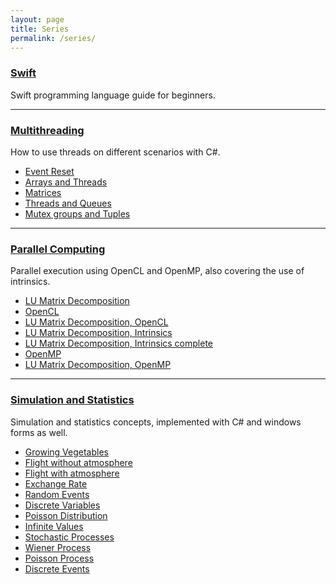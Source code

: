```yaml
---
layout: page
title: Series
permalink: /series/
---
```


### [Swift](./swift)
Swift programming language guide for beginners.

****
### [Multithreading](./multithreading)
How to use threads on different scenarios with C#.
- [Event Reset](./multithreading/event-reset)
- [Arrays and Threads](./multithreading/arrays-and-threads)
- [Matrices](./multithreading/matrices)
- [Threads and Queues](./multithreading/threads-and-queues)
- [Mutex groups and Tuples](./multithreading/mutex-groups-and-tuples)

****
### [Parallel Computing](./parallel-computing)
Parallel execution using OpenCL and OpenMP, also covering the use of intrinsics.
- [LU Matrix Decomposition](./parallel-computing/lu-matrices-simple)
- [OpenCL](./parallel-computing/opencl)
- [LU Matrix Decomposition, OpenCL](./parallel-computing/lu-matrices-opencl)
- [LU Matrix Decomposition, Intrinsics](./parallel-computing/lu-matrices-intrinsics)
- [LU Matrix Decomposition, Intrinsics complete](./parallel-computing/lu-matrices-intrinsics-complete)
- [OpenMP](./parallel-computing/openmp)
- [LU Matrix Decomposition, OpenMP](./parallel-computing/lu-matrices-openmp)

****
### [Simulation and Statistics](./simulation-and-statistics)
Simulation and statistics concepts, implemented with C# and windows forms as well.
- [Growing Vegetables](./simulation-and-statistics/growing-vegetables)
- [Flight without atmosphere](./simulation-and-statistics/flight-without-atmosphere)
- [Flight with atmosphere](./simulation-and-statistics/flight-with-atmosphere)
- [Exchange Rate](./simulation-and-statistics/exchange-rate)
- [Random Events](./simulation-and-statistics/random-events)
- [Discrete Variables](./simulation-and-statistics/discrete-variables)
- [Poisson Distribution](./simulation-and-statistics/poisson-distribution)
- [Infinite Values](./simulation-and-statistics/infinite-values)
- [Stochastic Processes](./simulation-and-statistics/stochastic-processes)
- [Wiener Process](./simulation-and-statistics/wiener-process)
- [Poisson Process](./simulation-and-statistics/poisson-process)
- [Discrete Events](./simulation-and-statistics/discrete-events)
